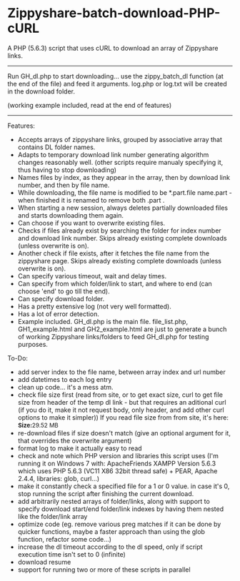 # Zippyshare-batch-download-PHP-cURL
A PHP (5.6.3) script that uses cURL to download an array of Zippyshare links.
_____________________________________________________________________

Run GH_dl.php to start downloading... use the zippy_batch_dl function (at the end of the file) and feed it arguments. log.php or log.txt will be created in the download folder.

(working example included, read at the end of features)
_____________________________________________________________________
Features:
- Accepts arrays of zippyshare links, grouped by associative array that contains DL folder names.
- Adapts to temporary download link number generating algorithm changes reasonably well. (other scripts require manualy specifying it, thus having to stop downloading)
- Names files by index, as they appear in the array, then by download link number, and then by file name.
- While downloading, the file name is modified to be *.part.file name.part - when finished it is renamed to remove both .part .
- When starting a new session, always deletes partially downloaded files and starts downloading them again.
- Can choose if you want to overwrite existing files.
- Checks if files already exist by searching the folder for index number and download link number. Skips already existing complete downloads (unless overwrite is on).
- Another check if file exists, after it fetches the file name from the zippyshare page. Skips already existing complete downloads (unless overwrite is on).
- Can specify various timeout, wait and delay times.
- Can specify from which folder/link to start, and where to end (can choose 'end' to go till the end).
- Can specify download folder.
- Has a pretty extensive log (not very well formatted).
- Has a lot of error detection.
- Example included. GH_dl.php is the main file. file_list.php, GH1_example.html and GH2_example.html are just to generate a bunch of working Zippyshare links/folders to feed GH_dl.php for testing purposes.


To-Do:
- add server index to the file name, between array index and url number
- add datetimes to each log entry
- clean up code... it's a mess atm.
- check file size first (read from site, or to get exact size, curl to get file size from header of the temp dl link - but that requires an aditional curl (if you do it, make it not request body, only header, and add other curl options to make it simpler)) If you read file size from from site, it's here: <font style="line-height:18px; font-size: 13px; font-weight: bold;">Size:</font><font style="line-height:18px; font-size: 13px;">29.52 MB</font><br />
- re-download files if size doesn't match (give an optional argument for it, that overrides the overwrite argument)
- format log to make it actually easy to read
- check and note which PHP version and libraries this script uses (I'm running it on Windows 7 with: ApacheFriends XAMPP Version 5.6.3 which uses PHP 5.6.3 (VC11 X86 32bit thread safe) + PEAR, Apache 2.4.4, libraries: glob, curl...)
- make it constantly check a specified file for a 1 or 0 value. in case it's 0, stop running the script after finishing the current download.
- add arbitrarily nested arrays of folder/links, along with support to specify download start/end folder/link indexes by having them nested like the folder/link array
- optimize code (eg. remove various preg matches if it can be done by quicker functions, maybe a faster approach than using the glob function, refactor some code...)
- increase the dl timeout according to the dl speed, only if script execution time isn't set to 0 (infinite)
- download resume
- support for running two or more of these scripts in parallel
